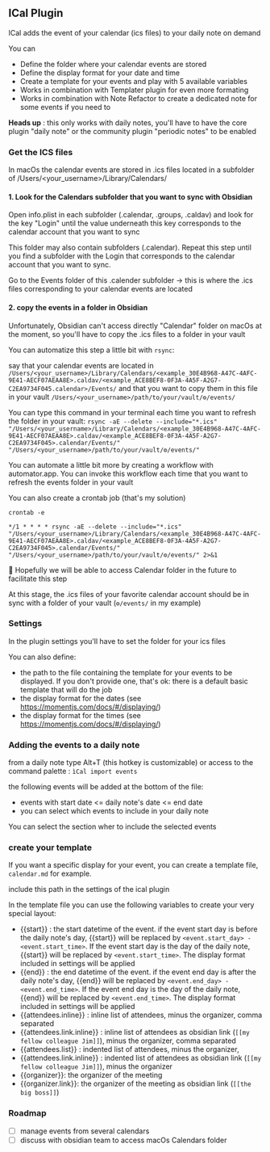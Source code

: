 ## ICal Plugin

ICal adds the event of your calendar (ics files) to your daily note on demand

You can
- Define the folder where your calendar events are stored
- Define the display format for your date and time
- Create a template for your events and play with 5 available variables
- Works in combination with Templater plugin for even more formating
- Works in combination with Note Refactor to create a dedicated note for some events if you need to

**Heads up** : this only works with daily notes, you'll have to have the core plugin "daily note" or the community plugin "periodic notes" to be enabled

### Get the ICS files

In macOs the calendar events are stored in .ics files located in a subfolder of /Users/<your_username>/Library/Calendars/

#### 1. Look for the Calendars subfolder that you want to sync with Obsidian

Open info.plist in each subfolder (.calendar, .groups, .caldav) and look for the key "Login" until the value underneath this key corresponds to the calendar account that you want to sync

This folder may also contain subfolders (.calendar). Repeat this step until you find a subfolder with the Login that corresponds to the calendar account that you want to sync.

Go to the Events folder of this .calender subfolder -> this is where the .ics files corresponding to your calendar events are located

#### 2. copy the events in a folder in Obsidian

Unfortunately, Obsidian can't access directly "Calendar" folder on macOs at the moment, so you'll have to copy the .ics files to a folder in your vault

You can automatize this step a little bit with `rsync`:

say that your calendar events are located in `/Users/<your_username>/Library/Calendars/<example_30E4B968-A47C-4AFC-9E41-AECF07AEAA8E>.caldav/<example_ACE8BEF8-0F3A-4A5F-A2G7-C2EA9734F045.calendar>/Events/` and that you want to copy them in this file in your vault `/Users/<your_username>/path/to/your/vault/⚙️/events/`

You can type this command in your terminal each time you want to refresh the folder in your vault:
`rsync -aE --delete --include="*.ics" "/Users/<your_username>/Library/Calendars/<example_30E4B968-A47C-4AFC-9E41-AECF07AEAA8E>.caldav/<example_ACE8BEF8-0F3A-4A5F-A2G7-C2EA9734F045>.calendar/Events/" "/Users/<your_username>/path/to/your/vault/⚙️/events/"`

You can automate a little bit more by creating a workflow with automator.app. You can invoke this workflow each time that you want to refresh the events folder in your vault

You can also create a crontab job (that's my solution)

`crontab -e`

`*/1 * * * * rsync -aE --delete --include="*.ics" "/Users/<your_username>/Library/Calendars/<example_30E4B968-A47C-4AFC-9E41-AECF07AEAA8E>.caldav/<example_ACE8BEF8-0F3A-4A5F-A2G7-C2EA9734F045>.calendar/Events/" "/Users/<your_username>/path/to/your/vault/⚙️/events/" 2>&1`

🥵 Hopefully we will be able to access Calendar folder in the future to facilitate this step

At this stage, the .ics files of your favorite calendar account should be in sync with a folder of your vault (`⚙️/events/` in my example)

### Settings

In the plugin settings you'll have to set the folder for your ics files

You can also define:
- the path to the file containing the template for your events to be displayed. If you don't provide one, that's ok: there is a default basic template that will do the job
- the display format for the dates (see https://momentjs.com/docs/#/displaying/)
- the display format for the times (see https://momentjs.com/docs/#/displaying/)

### Adding the events to a daily note

from a daily note type Alt+T (this hotkey is customizable) or access to the command palette : `ìCal import events`

the following events will be added at the bottom of the file:
- events with start date <= daily note's date <= end date
- you can select which events to include in your daily note

You can select the section wher to include the selected events

### create your template

If you want a specific display for your event, you can create a template file, `calendar.md` for example.

include this path in the settings of the ical plugin

In the template file you can use the following variables to create your very special layout:
- {{start}} : the start datetime of the event. if the event start day is before the daily note's day, {{start}} will be replaced by `<event.start_day> - <event.start_time>`. If the event start day is the day of the daily note, {{start}} will be replaced by `<event.start_time>`. The display format included in settings will be applied
- {{end}} : the end datetime of the event. if the event end day is after  the daily note's day, {{end}} will be replaced by `<event.end_day> - <event.end_time>`. If the event end day is the day of the daily note, {{end}} will be replaced by `<event.end_time>`. The display format included in settings will be applied
- {{attendees.inline}} : inline list of attendees, minus the organizer, comma separated
- {{attendees.link.inline}} : inline list of attendees as obsidian link (`[[my fellow colleague Jim]]`), minus the organizer, comma separated
- {{attendees.list}} : indented list of attendees, minus the organizer,
- {{attendees.link.inline}} : indented list of attendees as obsidian link (`[[my fellow colleague Jim]]`), minus the organizer
- {{organizer}}: the organizer of the meeting
- {{organizer.link}}: the organizer of the meeting as obsidian link (`[[the big boss]]`)

### Roadmap

- [ ] manage events from several calendars
- [ ] discuss with obsidian team to access macOs Calendars folder